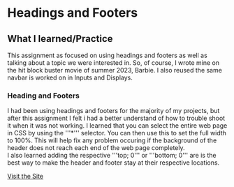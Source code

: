 # Headings and Footers
## What I learned/Practice
This assignment as focused on using headings and footers as well as talking about a topic we were interested in. So, of course, I wrote mine on the hit block buster movie of summer 2023, Barbie. I also reused the same navbar is worked on in Inputs and Displays. 

### Heading and Footers
I had been using headings and footers for the majority of my projects, but after this assignment I felt i had a better understand of how to trouble shoot it when it was not working. I learned that you can select the entire web page in CSS by using the '''*''' selector. You can then use this to set the full width to 100%. This will help fix any problem occuring if the background of the header does not reach each end of the web page completely.   \
I also learned adding the respective '''top; 0''' or '''bottom; 0''' are is the best way to make the header and footer stay at their respective locations. 

[Visit the Site](https://giaviolini.github.io/heading-footer/)
